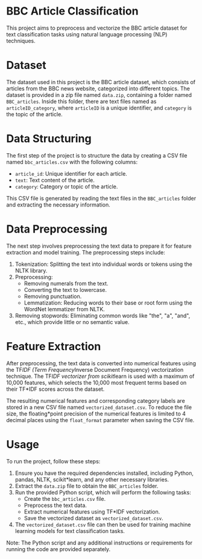 # BBC Article Classification

This project aims to preprocess and vectorize the BBC article dataset for text classification tasks using natural language processing (NLP) techniques.

# Dataset

The dataset used in this project is the BBC article dataset, which consists of articles from the BBC news website, categorized into different topics. The dataset is provided in a zip file named `data.zip`, containing a folder named `BBC_articles`. Inside this folder, there are text files named as `articleID_category`, where `articleID` is a unique identifier, and `category` is the topic of the article.

# Data Structuring

The first step of the project is to structure the data by creating a CSV file named `bbc_articles.csv` with the following columns:

* `article_id`: Unique identifier for each article.
* `text`: Text content of the article.
* `category`: Category or topic of the article.

This CSV file is generated by reading the text files in the `BBC_articles` folder and extracting the necessary information.

# Data Preprocessing

The next step involves preprocessing the text data to prepare it for feature extraction and model training. The preprocessing steps include:

1. Tokenization: Splitting the text into individual words or tokens using the NLTK library.
2. Preprocessing:
   * Removing numerals from the text.
   * Converting the text to lowercase.
   * Removing punctuation.
   * Lemmatization: Reducing words to their base or root form using the WordNet lemmatizer from NLTK.
3. Removing stopwords: Eliminating common words like "the", "a", "and", etc., which provide little or no semantic value.

# Feature Extraction

After preprocessing, the text data is converted into numerical features using the TF*IDF (Term Frequency*Inverse Document Frequency) vectorization technique. The TF*IDF vectorizer from scikit*learn is used with a maximum of 10,000 features, which selects the 10,000 most frequent terms based on their TF*IDF scores across the dataset.

The resulting numerical features and corresponding category labels are stored in a new CSV file named `vectorized_dataset.csv`. To reduce the file size, the floating*point precision of the numerical features is limited to 4 decimal places using the `float_format` parameter when saving the CSV file.

# Usage

To run the project, follow these steps:

1. Ensure you have the required dependencies installed, including Python, pandas, NLTK, scikit*learn, and any other necessary libraries.
2. Extract the `data.zip` file to obtain the `BBC_articles` folder.
3. Run the provided Python script, which will perform the following tasks:
   * Create the `bbc_articles.csv` file.
   * Preprocess the text data.
   * Extract numerical features using TF*IDF vectorization.
   * Save the vectorized dataset as `vectorized_dataset.csv`.
4. The `vectorized_dataset.csv` file can then be used for training machine learning models for text classification tasks.

Note: The Python script and any additional instructions or requirements for running the code are provided separately.
